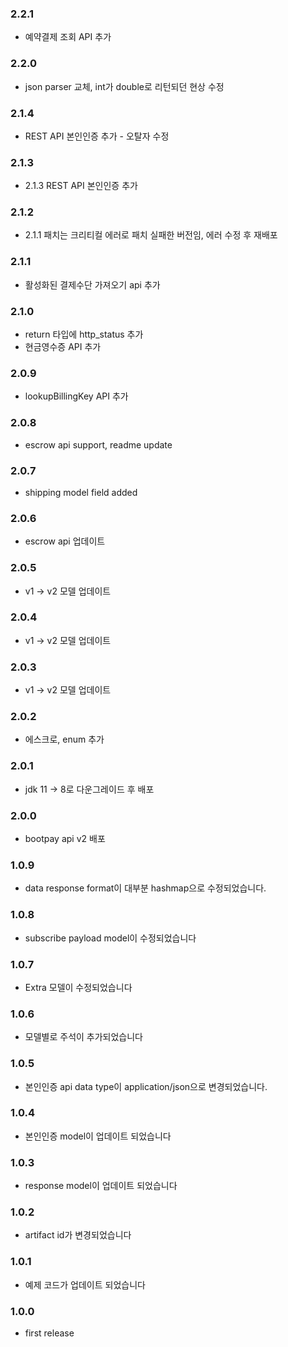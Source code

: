 ### 2.2.1
- 예약결제 조회 API 추가 

### 2.2.0
- json parser 교체, int가 double로 리턴되던 현상 수정 

### 2.1.4
- REST API 본인인증 추가 - 오탈자 수정 

### 2.1.3
- 2.1.3 REST API 본인인증 추가

### 2.1.2
- 2.1.1 패치는 크리티컬 에러로 패치 실패한 버전임, 에러 수정 후 재배포 

### 2.1.1
- 활성화된 결제수단 가져오기 api 추가 

### 2.1.0
- return 타입에 http_status 추가 
- 현금영수증 API 추가 

### 2.0.9
- lookupBillingKey API 추가

### 2.0.8
- escrow api support, readme update

### 2.0.7
- shipping model field added

### 2.0.6
- escrow api 업데이트

### 2.0.5
- v1 -> v2 모델 업데이트
 
### 2.0.4
- v1 -> v2 모델 업데이트

### 2.0.3
- v1 -> v2 모델 업데이트 

### 2.0.2
- 에스크로, enum 추가 

### 2.0.1
- jdk 11 -> 8로 다운그레이드 후 배포 

### 2.0.0
- bootpay api v2 배포 

### 1.0.9
- data response format이 대부분 hashmap으로 수정되었습니다.

### 1.0.8
- subscribe payload model이 수정되었습니다 

### 1.0.7
- Extra 모델이 수정되었습니다 

### 1.0.6
- 모델별로 주석이 추가되었습니다 

### 1.0.5 
- 본인인증 api data type이 application/json으로 변경되었습니다.  

### 1.0.4
- 본인인증 model이 업데이트 되었습니다

### 1.0.3
- response model이 업데이트 되었습니다 

### 1.0.2
- artifact id가 변경되었습니다 

### 1.0.1
- 예제 코드가 업데이트 되었습니다 

### 1.0.0
- first release  
